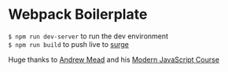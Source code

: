 # Webpack Boilerplate

`$ npm run dev-server` to run the dev environment  
`$ npm run build` to push live to [surge](https://surge.sh/)

Huge thanks to [Andrew Mead](https://github.com/andrewjmead) and his [Modern JavaScript Course](https://www.udemy.com/modern-javascript/)
